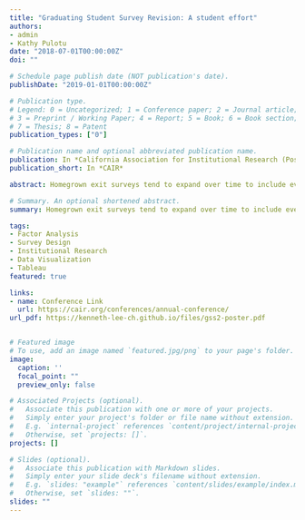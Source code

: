 ```yaml
---
title: "Graduating Student Survey Revision: A student effort"
authors:
- admin
- Kathy Pulotu
date: "2018-07-01T00:00:00Z"
doi: ""

# Schedule page publish date (NOT publication's date).
publishDate: "2019-01-01T00:00:00Z"

# Publication type.
# Legend: 0 = Uncategorized; 1 = Conference paper; 2 = Journal article;
# 3 = Preprint / Working Paper; 4 = Report; 5 = Book; 6 = Book section;
# 7 = Thesis; 8 = Patent
publication_types: ["0"]

# Publication name and optional abbreviated publication name.
publication: In *California Association for Institutional Research (Poster Session)*
publication_short: In *CAIR*

abstract: Homegrown exit surveys tend to expand over time to include everything but the kitchen sink. This session outlines how a small Institutional Research (IR) office utilized a student research team to condense and improve the Graduating Student Survey (GSS) at BYU-Hawaii.  Their charge was to refocus on the university’s mission (and contribution to the public good) and make the survey results more meaningful and accessible to campus stakeholders. Results from factor analysis, a review of literature and existing similar surveys, and information gleaned from faculty and staff members informed the survey revision pilot.   Results of the pilot, feedback from data consumers, the new version of the survey, and next steps will be shared.  Session participants will be able to discuss the methodology used in this case with presenters, and understand how student researchers can help expand the capacity of a small IR office.

# Summary. An optional shortened abstract.
summary: Homegrown exit surveys tend to expand over time to include everything but the kitchen sink.  This session outlines how a small Institutional Research (IR) office utilized a student research team to condense and improve the Graduating Student Survey (GSS) at BYU-Hawaii. 

tags:
- Factor Analysis
- Survey Design
- Institutional Research
- Data Visualization
- Tableau
featured: true

links:
- name: Conference Link
  url: https://cair.org/conferences/annual-conference/
url_pdf: https://kenneth-lee-ch.github.io/files/gss2-poster.pdf


# Featured image
# To use, add an image named `featured.jpg/png` to your page's folder. 
image:
  caption: ''
  focal_point: ""
  preview_only: false

# Associated Projects (optional).
#   Associate this publication with one or more of your projects.
#   Simply enter your project's folder or file name without extension.
#   E.g. `internal-project` references `content/project/internal-project/index.md`.
#   Otherwise, set `projects: []`.
projects: []

# Slides (optional).
#   Associate this publication with Markdown slides.
#   Simply enter your slide deck's filename without extension.
#   E.g. `slides: "example"` references `content/slides/example/index.md`.
#   Otherwise, set `slides: ""`.
slides: ""
---
```


